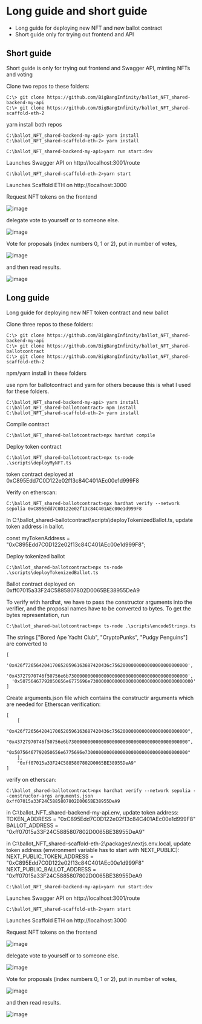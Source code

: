# Long guide and short guide

*  Long guide for deploying new NFT and new ballot contract
*  Short guide only for trying out frontend and API

## Short guide

Short guide is only for trying out frontend and Swagger API, minting NFTs and voting

Clone two repos to these folders:

```
C:\> git clone https://github.com/BigBangInfinity/ballot_NFT_shared-backend-my-api
C:\> git clone https://github.com/BigBangInfinity/ballot_NFT_shared-scaffold-eth-2
```

yarn install both repos

```
C:\ballot_NFT_shared-backend-my-api> yarn install
C:\ballot_NFT_shared-scaffold-eth-2> yarn install
```


```
C:\ballot_NFT_shared-backend-my-api>yarn run start:dev
```      

Launches Swagger API on 
http://localhost:3001/route

```
C:\ballot_NFT_shared-scaffold-eth-2>yarn start
```

Launches Scaffold ETH on 
http://localhost:3000

Request NFT tokens on the frontend

![image](https://github.com/BigBangInfinity/ballot_NFT_shared-main/assets/37957341/d91f2fb6-fba9-42a3-b9c5-f2d6c2b143c7)



delegate vote to yourself or to someone else.

![image](https://github.com/BigBangInfinity/ballot_NFT_shared-main/assets/37957341/670e87db-e29b-46e0-aba1-88af1b135370)



Vote for proposals (index numbers 0, 1 or 2), 
put in number of votes,

![image](https://github.com/BigBangInfinity/ballot_NFT_shared-main/assets/37957341/e9af84a4-5a89-45e1-8796-b3726514f6dd)



and then read results.


![image](https://github.com/BigBangInfinity/ballot_NFT_shared-main/assets/37957341/e55e1284-109c-48c0-871c-fe731e962e0f)


## Long guide

Long guide for deploying new NFT token contract and new ballot

Clone three repos to these folders:

```
C:\> git clone https://github.com/BigBangInfinity/ballot_NFT_shared-backend-my-api
C:\> git clone https://github.com/BigBangInfinity/ballot_NFT_shared-ballotcontract
C:\> git clone https://github.com/BigBangInfinity/ballot_NFT_shared-scaffold-eth-2
```

npm/yarn install in these folders

use npm for ballotcontract and yarn for others because this is what I used for these folders.

```
C:\ballot_NFT_shared-backend-my-api> yarn install
C:\ballot_NFT_shared-ballotcontract> npm install
C:\ballot_NFT_shared-scaffold-eth-2> yarn install
```

Compile contract
```
C:\ballot_NFT_shared-ballotcontract>npx hardhat compile 
```

Deploy token contract
```
C:\ballot_NFT_shared-ballotcontract>npx ts-node .\scripts\deployMyNFT.ts
```

token contract deployed at 0xC895Edd7C0D122e02f13c84C401AEc00e1d999F8

Verify on etherscan:

```
C:\ballot_NFT_shared-ballotcontract>npx hardhat verify --network sepolia 0xC895Edd7C0D122e02f13c84C401AEc00e1d999F8
```



In  C:\ballot_shared-ballotcontract\scripts\deployTokenizedBallot.ts,
update token address in ballot.

const myTokenAddress = "0xC895Edd7C0D122e02f13c84C401AEc00e1d999F8";


Deploy tokenized ballot
```
C:\ballot_shared-ballotcontract>npx ts-node .\scripts\deployTokenizedBallot.ts
```
Ballot contract deployed on 0xff07015a33F24C5885807802D0065BE38955DeA9

To verify with hardhat, we have to pass the constructor arguments into the verifier, and the proposal names have to be converted to bytes.
To get the bytes representation, run 
```
C:\ballot_shared-ballotcontract>npx ts-node .\scripts\encodeStrings.ts 
```
The strings ["Bored Ape Yacht Club", "CryptoPunks", "Pudgy Penguins"] are converted to 
```
[
  '0x426f7265642041706520596163687420436c7562000000000000000000000000',
  '0x43727970746f50756e6b73000000000000000000000000000000000000000000',
  '0x50756467792050656e6775696e73000000000000000000000000000000000000'
]
```
Create arguments.json file which contains the constructir arguments which are needed for Etherscan verification:
```
[
    [
        "0x426f7265642041706520596163687420436c7562000000000000000000000000",
        "0x43727970746f50756e6b73000000000000000000000000000000000000000000",
        "0x50756467792050656e6775696e73000000000000000000000000000000000000"
    ],
    "0xff07015a33F24C5885807802D0065BE38955DeA9"
]
```

verify on etherscan:

```
C:\ballot_shared-ballotcontract>npx hardhat verify --network sepolia --constructor-args arguments.json 0xff07015a33F24C5885807802D0065BE38955DeA9 
```



in C:\ballot_NFT_shared-backend-my-api\.env, update token address:
TOKEN_ADDRESS = "0xC895Edd7C0D122e02f13c84C401AEc00e1d999F8"
BALLOT_ADDRESS = "0xff07015a33F24C5885807802D0065BE38955DeA9"

in C:\ballot_NFT_shared-scaffold-eth-2\packages\nextjs\.env.local, update token address (environment variable has to start with NEXT_PUBLIC):
NEXT_PUBLIC_TOKEN_ADDRESS = "0xC895Edd7C0D122e02f13c84C401AEc00e1d999F8"
NEXT_PUBLIC_BALLOT_ADDRESS =  "0xff07015a33F24C5885807802D0065BE38955DeA9

```
C:\ballot_NFT_shared-backend-my-api>yarn run start:dev
```      

Launches Swagger API on 
http://localhost:3001/route

```
C:\ballot_NFT_shared-scaffold-eth-2>yarn start
```

Launches Scaffold ETH on 
http://localhost:3000

Request NFT tokens on the frontend

![image](https://github.com/BigBangInfinity/ballot_NFT_shared-main/assets/37957341/d91f2fb6-fba9-42a3-b9c5-f2d6c2b143c7)



delegate vote to yourself or to someone else.

![image](https://github.com/BigBangInfinity/ballot_NFT_shared-main/assets/37957341/670e87db-e29b-46e0-aba1-88af1b135370)



Vote for proposals (index numbers 0, 1 or 2), 
put in number of votes,

![image](https://github.com/BigBangInfinity/ballot_NFT_shared-main/assets/37957341/e9af84a4-5a89-45e1-8796-b3726514f6dd)



and then read results.


![image](https://github.com/BigBangInfinity/ballot_NFT_shared-main/assets/37957341/e55e1284-109c-48c0-871c-fe731e962e0f)
